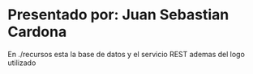 # Presentado por: Juan Sebastian Cardona

En ./recursos esta la base de datos y el servicio REST ademas del logo utilizado